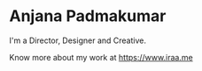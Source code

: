 # Anjana Padmakumar

I'm a Director, Designer and Creative.

Know more about my work at https://www.iraa.me